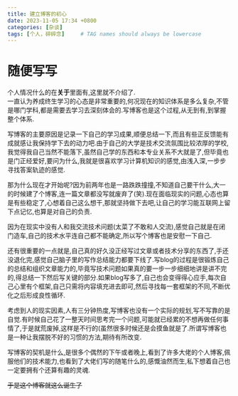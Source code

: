 ```yaml
---
title: 建立博客的初心
date: 2023-11-05 17:34 +0800
categories: [杂谈]
tags: [个人，碎碎念]     # TAG names should always be lowercase
---
```


# 随便写写
个人情况什么的在**关于**里面有,这里就不介绍了.  
一直认为养成终生学习的心态是非常重要的,何况现在的知识体系是多么复杂,不管是哪门学科,都是需要去学习去深刻体会的.写博客也是这个过程,从无到有,到掌握整个体系.

写博客的主要原因是记录一下自己的学习成果,顺便总结一下,而且有些正反馈能有成就感让我保持学下去的动力吧.由于自己的大学是技术交流氛围比较浓厚的学校,我觉得我自己当然不能落下,虽然自己学的东西和本专业关系不大就是了,但毕竟也是门正经爱好,要问为什么,我就是很喜欢学习计算机知识的感觉,由浅入深,一步步寻找答案轨迹的感觉.

那为什么现在才开始呢?因为前两年也是一路跌跌撞撞,不知道自己要干什么,大一的时候建了个博客,连一篇文章都没写就废弃了(笑).现在面临现实的问题,心态也算是有些稳定了,心想着自己这么想干,那就坚持做下去吧,让自己的学习能互联网上留下点记忆,也算是对自己的负责.

因为在现实中没有人和我交流技术问题(太菜了不敢和人交流),感觉自己就是在闭门造车,自己的技术水平连自己都不能确定,所以写个博客也是安慰一下自己.

还有很重要的一点就是,自己真的好久没正经写过文章或者技术分享的东西了,手还没退化完,感觉自己脑子里的写作总结能力都要下线了.写blog的过程是很锻炼自己的总结和组织文章能力的,毕竟写技术问题如果真的要一步一步细细地讲是讲不完的,得总结一下然后写关键的部分.如果blog写多了,自己也会变得得心应手,每次自己心里有个框架,自己只需将内容填充进去即可,然后寻找每一套框架的不同,不断优化之后形成良性循环.

考虑到人的现实因素,人有三分钟热度,写博客也没有一个实际的规划,写不写靠的是自觉.有时候自己花了一整天时间思考完一个问题,可能就已经累的不想再做任何事情了,于是就荒废掉,这样是不行的(虽然很多时候还是会摸鱼就是了.所谓写博客也是一种让我摆脱不好的习惯的方法,期待有所改变.

写博客的契机是什么,是很多个偶然的下午或者晚上,看到了许多大佬的个人博客,佩服他们的技术能力,也看到了大佬们写的随笔什么的,感慨油然而生,私下想着自己也一定要拥有个还算有趣的灵魂.

~~于是这个博客就这么诞生了~~
